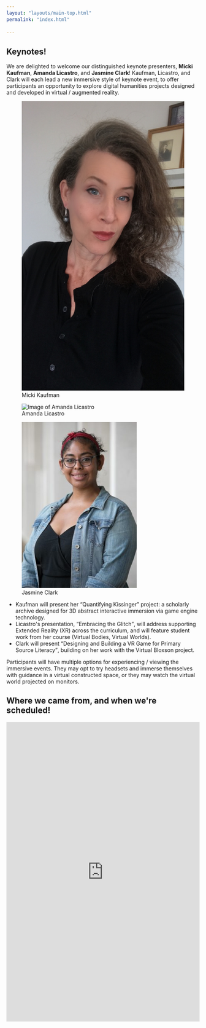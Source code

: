 ```yaml
---
layout: "layouts/main-top.html"
permalink: "index.html"

---
```

<!--- Used for Intro --->
<!--- This year, the Keystone DH conference will be hosted by the <a href="https://digit-psb.github.io/DIGIT/" target="_blank">DIGIT</a> program at
<a href="https://behrend.psu.edu/" target="_blank">Penn State Erie, The Behrend College</a> on <strong>May 20 - 22, 2024</strong>.
The conference theme is <strong>play</strong>: the fun of exploring, gaming, and trying
new things without being sure you understand them. This theme celebrates
immersive experience and experimentation in digital humanities, especially marked in the adventurous work of
<a href="#homeText">our keynote presenters</a>!</p>
<p>Thank you for your submissions! The <a href="cfp.html">call for papers</a> is now closed, and the <a href="schedule">schedule</a> is now posted..</p>
<p>Students, early-career and non-traditional scholars, faculty researchers, digital scholarship librarians,
designers, developers, explorers experimenting with “digital humanities” are all welcome to register and attend.</p>
--->

<!--- Used for Keynotes in main-top.html --->
<div id="homeText">

## Keynotes!

We are delighted to welcome our distinguished keynote presenters, **Micki Kaufman**, **Amanda Licastro**, and **Jasmine Clark**! 
Kaufman, Licastro, and Clark will each lead a new immersive style of keynote event,
to offer participants an opportunity to explore 
digital humanities projects designed and developed in virtual / augmented reality. 

<div id="keynoteSect">
<figure class="keynoteImg">
  <img src="img/mkaufman.jpg" alt="Image of Micki Kaufman"/>
<figcaption>Micki Kaufman</figcaption>
</figure>
<figure class="keynoteImg">
  <img src="img/AL_6648.jpg" alt="Image of Amanda Licastro"/>
<figcaption>Amanda Licastro</figcaption>
</figure>
<figure class="keynoteImg">
  <img src="img/JClark.jpg" alt="Image of Jasmine Clark"/>
<figcaption>Jasmine Clark</figcaption>
</figure>
</div>

* Kaufman will present her <q>Quantifying Kissinger</q> project: a scholarly archive designed for 3D abstract interactive immersion via game engine technology.
* Licastro's presentation, <q>Embracing the Glitch</q>, will address supporting Extended Reality (XR) across the curriculum, and will feature student work from her course
  (Virtual Bodies, Virtual Worlds).
* Clark will present <q>Designing and Building a VR Game for Primary Source Literacy</q>, building on her work with the Virtual Bloxson project. 

Participants will have multiple 
options for experiencing / viewing the immersive events. They may opt 
to try headsets and immerse themselves with guidance in a virtual constructed space, or they may watch the
virtual world projected on monitors.



<h2 id="timemap">Where we came from, and when we're scheduled!</h2>

<iframe src="https://timemapper.okfnlabs.org/anon/ywh9nt-keystone-dh?embed=1" frameborder="0" style="border: none;" width="100%" height="780px"></iframe>
</div>
